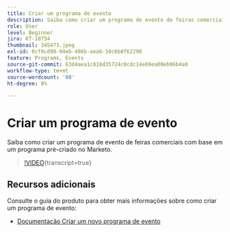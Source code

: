 ```yaml
---
title: Criar um programa de evento
description: Saiba como criar um programa de evento de feiras comerciais com base em um programa pré-criado no Marketo.
role: User
level: Beginner
jira: KT-10754
thumbnail: 345473.jpeg
exl-id: 0cf8cd90-04eb-486b-aea6-10c6b8f62298
feature: Programs, Events
source-git-commit: 63d4aea1c818d35724c0cdc14e69ea00eb06b4a0
workflow-type: tm+mt
source-wordcount: '80'
ht-degree: 0%

---
```


# Criar um programa de evento

Saiba como criar um programa de evento de feiras comerciais com base em um programa pré-criado no Marketo.

>[!VIDEO](https://video.tv.adobe.com/v/345473/?quality=12&learn=on){transcript=true}

## Recursos adicionais

Consulte o guia do produto para obter mais informações sobre como criar um programa de evento:

* [Documentação Criar um novo programa de evento](https://experienceleague.adobe.com/docs/marketo/using/product-docs/demand-generation/events/understanding-events/create-a-new-event-program.html?lang=en)
